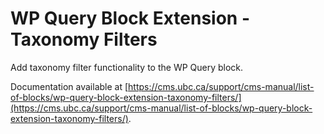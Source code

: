 # WP Query Block Extension - Taxonomy Filters

Add taxonomy filter functionality to the WP Query block.

Documentation available at [https://cms.ubc.ca/support/cms-manual/list-of-blocks/wp-query-block-extension-taxonomy-filters/](https://cms.ubc.ca/support/cms-manual/list-of-blocks/wp-query-block-extension-taxonomy-filters/).
